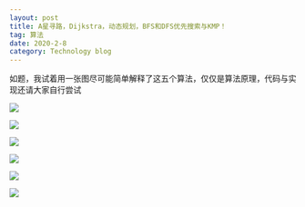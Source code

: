 ```yaml
---
layout: post
title: A星寻路，Dijkstra，动态规划，BFS和DFS优先搜索与KMP！
tag: 算法
date: 2020-2-8
category: Technology blog
---
```


如题，我试着用一张图尽可能简单解释了这五个算法，仅仅是算法原理，代码与实现还请大家自行尝试

![](幻灯片1.JPG)

![](幻灯片2.JPG)

![](幻灯片3.JPG)

![](幻灯片4.JPG)

![](幻灯片5.JPG)

![](幻灯片6.JPG)